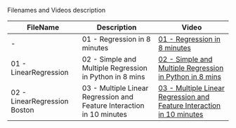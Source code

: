 Filenames and Videos description 

|  FileName  |  Description | Video    |                  
|---|---|---|                       
| -  |   01 - Regression in 8 minutes        | [01 - Regression in 8 minutes](https://youtu.be/Dg1X2o0RppY)                    
| 01 - LinearRegression  |   02 - Simple and Multiple Regression in Python in 8 mins        | [02 - Simple and Multiple Regression in Python in 8 mins](https://youtu.be/X6A_cufSZ0I)           
| 02 - LinearRegression Boston |   03 - Multiple Linear Regression and Feature Interaction in 10 minutes   | [03 - Multiple Linear Regression and Feature Interaction in 10 minutes](https://youtu.be/sCIg5Y5zoa0)                   
